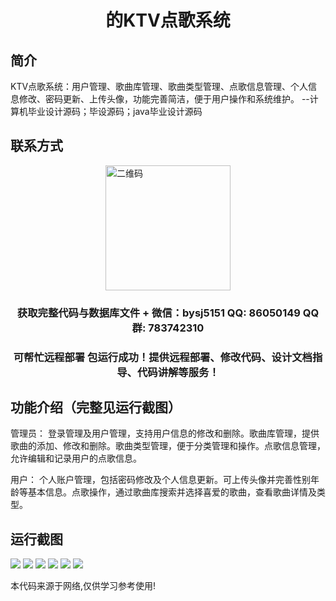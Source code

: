 <p><h1 align="center">的KTV点歌系统</h1></p>

## 简介
KTV点歌系统：用户管理、歌曲库管理、歌曲类型管理、点歌信息管理、个人信息修改、密码更新、上传头像，功能完善简洁，便于用户操作和系统维护。    --计算机毕业设计源码；毕设源码；java毕业设计源码


## 联系方式
<img src="https://bs-1329754181.cos.ap-shanghai.myqcloud.com/wx.jpg" alt="二维码" style="display: block; margin: 0 auto;" width="200px">
<p><h3 align="center">获取完整代码与数据库文件 + 微信：bysj5151 QQ: 86050149 QQ群: 783742310</h3></p>
<p><h3 align="center">可帮忙远程部署 包运行成功！提供远程部署、修改代码、设计文档指导、代码讲解等服务！</h3></p>

## 功能介绍（完整见运行截图）
管理员： 登录管理及用户管理，支持用户信息的修改和删除。歌曲库管理，提供歌曲的添加、修改和删除。歌曲类型管理，便于分类管理和操作。点歌信息管理，允许编辑和记录用户的点歌信息。

用户： 个人账户管理，包括密码修改及个人信息更新。可上传头像并完善性别年龄等基本信息。点歌操作，通过歌曲库搜索并选择喜爱的歌曲，查看歌曲详情及类型。


## 运行截图
![](https://bs-1329754181.cos.ap-shanghai.myqcloud.com/ssm/KTVSongSystem/img/001.jpg)
![](https://bs-1329754181.cos.ap-shanghai.myqcloud.com/ssm/KTVSongSystem/img/002.jpg)
![](https://bs-1329754181.cos.ap-shanghai.myqcloud.com/ssm/KTVSongSystem/img/003.jpg)
![](https://bs-1329754181.cos.ap-shanghai.myqcloud.com/ssm/KTVSongSystem/img/004.jpg)
![](https://bs-1329754181.cos.ap-shanghai.myqcloud.com/ssm/KTVSongSystem/img/005.jpg)
![](https://bs-1329754181.cos.ap-shanghai.myqcloud.com/ssm/KTVSongSystem/img/006.jpg)

<p>本代码来源于网络,仅供学习参考使用!</p>
